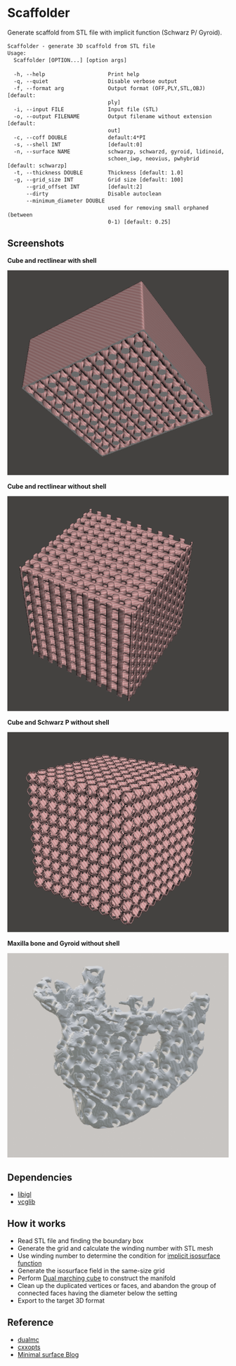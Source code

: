 # Scaffolder
Generate scaffold from STL file with implicit function (Schwarz P/ Gyroid).
```
Scaffolder - generate 3D scaffold from STL file
Usage:
  Scaffolder [OPTION...] [option args]

  -h, --help                    Print help
  -q, --quiet                   Disable verbose output
  -f, --format arg              Output format (OFF,PLY,STL,OBJ) [default:
                                ply]
  -i, --input FILE              Input file (STL)
  -o, --output FILENAME         Output filename without extension [default:
                                out]
  -c, --coff DOUBLE             default:4*PI
  -s, --shell INT               [default:0]
  -n, --surface NAME            schwarzp, schwarzd, gyroid, lidinoid,
                                schoen_iwp, neovius, pwhybrid [default: schwarzp]
  -t, --thickness DOUBLE        Thickness [default: 1.0]
  -g, --grid_size INT           Grid size [default: 100]
      --grid_offset INT         [default:2]
      --dirty                   Disable autoclean
      --minimum_diameter DOUBLE
                                used for removing small orphaned (between
                                0-1) [default: 0.25]
```

## Screenshots
**Cube and rectlinear with shell**

![Cube with rectlinear and shell](https://github.com/nodtem66/Scaffolder/raw/master/images/cube-rectlinear-shell.png)

**Cube and rectlinear without shell**

![Cube with rectlinear and shell](https://github.com/nodtem66/Scaffolder/raw/master/images/cube-rectlinear.png)

**Cube and Schwarz P without shell**

![Cube and Schwarz P without shell](https://github.com/nodtem66/Scaffolder/raw/master/images/cube-schwarzp.png)

**Maxilla bone and Gyroid without shell**

![Maxilla bone and Gyroid without shell](https://github.com/nodtem66/Scaffolder/raw/master/images/maxilla-gyroid.png)

## Dependencies
- [libigl](https://libigl.github.io/)
- [vcglib](https://github.com/cnr-isti-vclab/vcglib)

## How it works
- Read STL file and finding the boundary box
- Generate the grid and calculate the winding number with STL mesh
- Use winding number to determine the condition for [implicit isosurface function](https://wewanttolearn.wordpress.com/2019/02/03/triply-periodic-minimal-surfaces/)
- Generate the isosurface field in the same-size grid
- Perform [Dual marching cube](https://github.com/dominikwodniok/dualmc) to construct the manifold
- Clean up the duplicated vertices or faces, and abandon the group of connected faces having the diameter below the setting
- Export to the target 3D format

## Reference 
- [dualmc](https://github.com/dominikwodniok/dualmc)
- [cxxopts](https://github.com/jarro2783/cxxopts)
- [Minimal surface Blog](https://minimalsurfaces.blog/)
